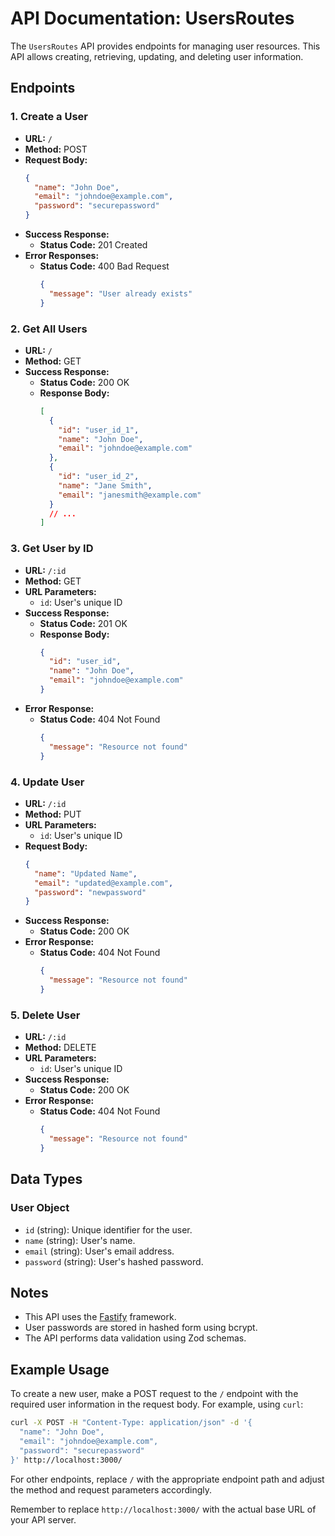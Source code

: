 # API Documentation: UsersRoutes

The `UsersRoutes` API provides endpoints for managing user resources. This API allows creating, retrieving, updating, and deleting user information.

## Endpoints

### 1. Create a User

- **URL:** `/`
- **Method:** POST
- **Request Body:**
  ```json
  {
    "name": "John Doe",
    "email": "johndoe@example.com",
    "password": "securepassword"
  }
  ```
- **Success Response:**
  - **Status Code:** 201 Created
- **Error Responses:**
  - **Status Code:** 400 Bad Request
    ```json
    {
      "message": "User already exists"
    }
    ```

### 2. Get All Users

- **URL:** `/`
- **Method:** GET
- **Success Response:**
  - **Status Code:** 200 OK
  - **Response Body:**
    ```json
    [
      {
        "id": "user_id_1",
        "name": "John Doe",
        "email": "johndoe@example.com"
      },
      {
        "id": "user_id_2",
        "name": "Jane Smith",
        "email": "janesmith@example.com"
      }
      // ...
    ]
    ```

### 3. Get User by ID

- **URL:** `/:id`
- **Method:** GET
- **URL Parameters:**
  - `id`: User's unique ID
- **Success Response:**
  - **Status Code:** 201 OK
  - **Response Body:**
    ```json
    {
      "id": "user_id",
      "name": "John Doe",
      "email": "johndoe@example.com"
    }
    ```
- **Error Response:**
  - **Status Code:** 404 Not Found
    ```json
    {
      "message": "Resource not found"
    }
    ```

### 4. Update User

- **URL:** `/:id`
- **Method:** PUT
- **URL Parameters:**
  - `id`: User's unique ID
- **Request Body:**
  ```json
  {
    "name": "Updated Name",
    "email": "updated@example.com",
    "password": "newpassword"
  }
  ```
- **Success Response:**
  - **Status Code:** 200 OK
- **Error Response:**
  - **Status Code:** 404 Not Found
    ```json
    {
      "message": "Resource not found"
    }
    ```

### 5. Delete User

- **URL:** `/:id`
- **Method:** DELETE
- **URL Parameters:**
  - `id`: User's unique ID
- **Success Response:**
  - **Status Code:** 200 OK
- **Error Response:**
  - **Status Code:** 404 Not Found
    ```json
    {
      "message": "Resource not found"
    }
    ```

## Data Types

### User Object

- `id` (string): Unique identifier for the user.
- `name` (string): User's name.
- `email` (string): User's email address.
- `password` (string): User's hashed password.

## Notes

- This API uses the [Fastify](https://www.fastify.io/) framework.
- User passwords are stored in hashed form using bcrypt.
- The API performs data validation using Zod schemas.

## Example Usage

To create a new user, make a POST request to the `/` endpoint with the required user information in the request body. For example, using `curl`:

```sh
curl -X POST -H "Content-Type: application/json" -d '{
  "name": "John Doe",
  "email": "johndoe@example.com",
  "password": "securepassword"
}' http://localhost:3000/
```

For other endpoints, replace `/` with the appropriate endpoint path and adjust the method and request parameters accordingly.

Remember to replace `http://localhost:3000/` with the actual base URL of your API server.
